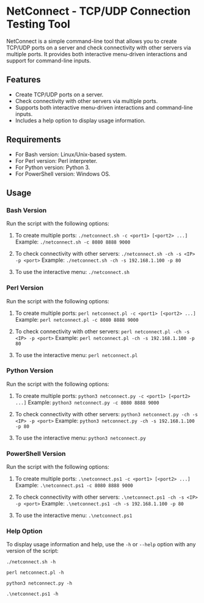 # NetConnect - TCP/UDP Connection Testing Tool

NetConnect is a simple command-line tool that allows you to create TCP/UDP ports on a server and check connectivity with other servers via multiple ports. It provides both interactive menu-driven interactions and support for command-line inputs.

## Features

- Create TCP/UDP ports on a server.
- Check connectivity with other servers via multiple ports.
- Supports both interactive menu-driven interactions and command-line inputs.
- Includes a help option to display usage information.

## Requirements

- For Bash version: Linux/Unix-based system.
- For Perl version: Perl interpreter.
- For Python version: Python 3.
- For PowerShell version: Windows OS.

## Usage

### Bash Version

Run the script with the following options:

1. To create multiple ports: `./netconnect.sh -c <port1> [<port2> ...]`
   Example: `./netconnect.sh -c 8080 8888 9000`

2. To check connectivity with other servers: `./netconnect.sh -ch -s <IP> -p <port>`
   Example: `./netconnect.sh -ch -s 192.168.1.100 -p 80`

3. To use the interactive menu: `./netconnect.sh`

### Perl Version

Run the script with the following options:

1. To create multiple ports: `perl netconnect.pl -c <port1> [<port2> ...]`
   Example: `perl netconnect.pl -c 8080 8888 9000`

2. To check connectivity with other servers: `perl netconnect.pl -ch -s <IP> -p <port>`
   Example: `perl netconnect.pl -ch -s 192.168.1.100 -p 80`

3. To use the interactive menu: `perl netconnect.pl`

### Python Version

Run the script with the following options:

1. To create multiple ports: `python3 netconnect.py -c <port1> [<port2> ...]`
   Example: `python3 netconnect.py -c 8080 8888 9000`

2. To check connectivity with other servers: `python3 netconnect.py -ch -s <IP> -p <port>`
   Example: `python3 netconnect.py -ch -s 192.168.1.100 -p 80`

3. To use the interactive menu: `python3 netconnect.py`

### PowerShell Version

Run the script with the following options:

1. To create multiple ports: `.\netconnect.ps1 -c <port1> [<port2> ...]`
   Example: `.\netconnect.ps1 -c 8080 8888 9000`

2. To check connectivity with other servers: `.\netconnect.ps1 -ch -s <IP> -p <port>`
   Example: `.\netconnect.ps1 -ch -s 192.168.1.100 -p 80`

3. To use the interactive menu: `.\netconnect.ps1`

### Help Option

To display usage information and help, use the `-h` or `--help` option with any version of the script:

`./netconnect.sh -h`

`perl netconnect.pl -h`

`python3 netconnect.py -h`

`.\netconnect.ps1 -h`
